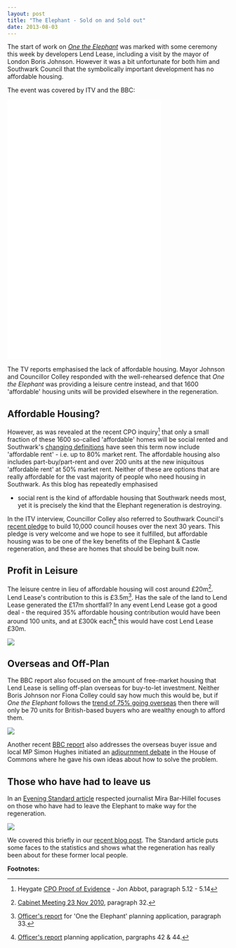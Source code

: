 ```yaml
---
layout: post
title: "The Elephant - Sold on and Sold out"
date: 2013-08-03
---
```

The start of work on [_One the Elephant_](http://www.london-se1.co.uk/news/view/6463) was marked with some ceremony this week by developers Lend Lease, including a visit by the mayor of London Boris Johnson. However it was a bit unfortunate for both him and Southwark Council that the symbolically important development has no affordable housing. 

The event was covered by ITV and the BBC:
<iframe width="350" height="197" src="//www.youtube.com/embed/c0tgOPOI1IE" frameborder="0" allowfullscreen></iframe>

<iframe width="350" height="197" src="//www.youtube.com/embed/WZRV4KMxuEk" frameborder="0" allowfullscreen></iframe>

<iframe width="350" height="197" src="//www.youtube.com/embed/uRSorzbUH94" frameborder="0" allowfullscreen></iframe>


The TV reports emphasised the lack of affordable housing. Mayor Johnson and Councillor Colley responded with the well-rehearsed defence that _One the Elephant_ was providing a leisure centre instead, and that 1600 'affordable' housing units will be provided elsewhere in the regeneration. 

## Affordable Housing?
However, as was revealed at the recent CPO inquiry[^1] that only a small 
fraction of these 1600 so-called 'affordable' homes will be social rented and 
Southwark's [changing definitions](/redefining-social-rent/) have seen this 
term now include 'affordable rent' - i.e. up to 80% market rent. The affordable 
housing also includes part-buy/part-rent and over 200 units at the new 
iniquitous 'affordable rent' at 50% market rent.  Neither of these are options 
that are really affordable for the vast majority of people who need housing in 
Southwark. As this blog has repeatedly emphasised 
- social rent is the kind of affordable housing that Southwark needs most, yet 
  it is precisely the kind that the Elephant regeneration is destroying.

In the ITV interview, Councillor Colley also referred to Southwark Council's [recent pledge](http://www.southwark.gov.uk/news/article/1301/council_bucks_national_trend_and_promises_vast_increase_in_number_of_council_houses) to build 10,000 council houses over the next 30 years. This pledge is very welcome and we hope to see it fulfilled, but affordable housing was to be one of the key benefits of the Elephant & Castle regeneration, and these are homes that should be being built now.


## Profit in Leisure
The leisure centre in lieu of affordable housing will cost around £20m[^2]. Lend Lease's contribution to this is £3.5m[^3]. Has the sale of the land to Lend Lease generated the £17m shortfall? In any event Lend Lease got a good deal - the required 35% affordable housing contribution would have been around 100 units, and at £300k each[^4] this would have cost Lend Lease £30m.

![](http://www.theconstructionindex.co.uk/public/assets/news_articles/2013/05/1367907090_elephant--castle-leisure-centre---cgi.jpg)


## Overseas and Off-Plan
The BBC report also focused on the amount of free-market housing that Lend Lease is selling off-plan overseas for buy-to-let investment. Neither Boris Johnson nor Fiona Colley could say how much this would be, but if _One the Elephant_ follows the [trend of 75% going overseas](http://www.ft.com/cms/s/0/605cdea2-fb69-11e2-a641-00144feabdc0.html#axzz2auDlY5Ft) then there will only be 70 units for British-based buyers who are wealthy enough to afford them. 

![](http://crappistmartin.github.io/images/TrafalgarPlaceCN.png)
 

Another recent [BBC report](http://youtu.be/7yuT3RlR1Zc) also addresses the overseas buyer issue and local MP Simon Hughes initiated an [adjournment debate](http://www.bbc.co.uk/democracylive/house-of-lords-22992949) in the House of Commons where he gave his own ideas about how to solve the problem. 

## Those who have had to leave us
In an [Evening Standard article](/images/EveningStandardHeygateResidentsForcedOut.pdf) respected journalist Mira Bar-Hillel focuses on those who have had to leave the Elephant to make way for the regeneration.

![](http://crappistmartin.github.io/images/EveningStandardHeygateResidentsForcedOut.png)

We covered this briefly in our [recent blog post](/2013-06-08-the-heygate-diaspora/). The Standard article puts some faces to the statistics and shows what the regeneration has really been about for these former local people. 

__Footnotes:__

[^1]: Heygate <a href="http://www.southwark.gov.uk/download/8171/proofs_of_evidence__jon_abbot__final_proof">CPO Proof of Evidence</a> - Jon Abbot, paragraph 5.12 - 5.14

[^2]: <a href="http://moderngov.southwark.gov.uk/documents/s14160/Elephant%20and%20Castle%20-%20Provision%20of%20a%20New%20Leisure%20Facility.pdf">Cabinet Meeting 23 Nov 2010</a>, paragraph 32.

[^3]: <a href="http://moderngov.southwark.gov.uk/documents/s32824/Report.pdf">Officer's report</a> for 'One the Elephant' planning application, paragraph 33.

[^4]: <a href="http://moderngov.southwark.gov.uk/documents/s32824/Report.pdf">Officer's report</a> planning application, pargraphs 42 & 44.
